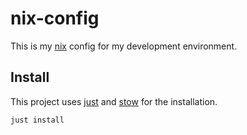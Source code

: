 # nix-config

This is my [nix](https://nixos.org/) config for my development environment.

## Install

This project uses [just](https://github.com/casey/just) and [stow](https://www.gnu.org/software/stow/) for the installation.

```bash
just install
```
